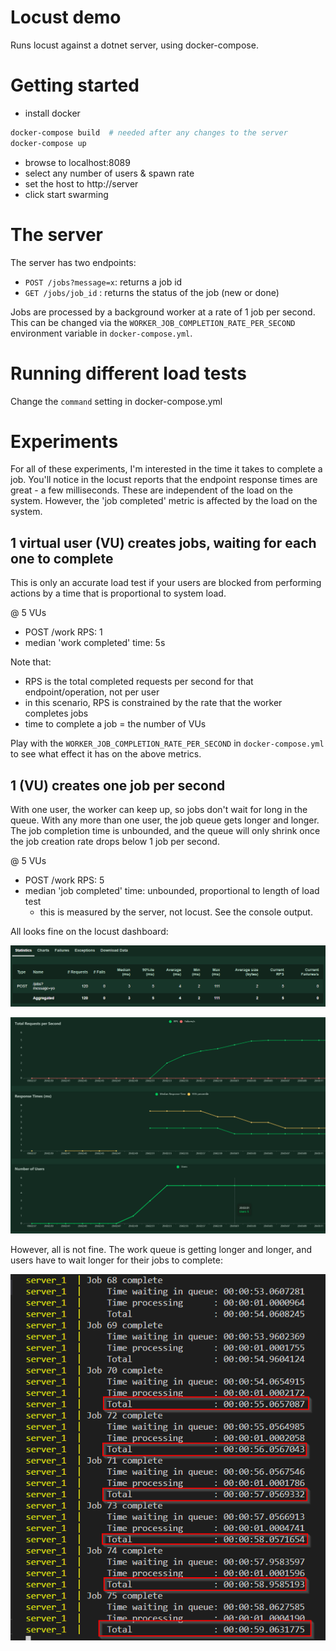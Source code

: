 # Locust demo

Runs locust against a dotnet server, using docker-compose.


# Getting started

- install docker

```sh
docker-compose build  # needed after any changes to the server
docker-compose up
```

- browse to localhost:8089
- select any number of users & spawn rate
- set the host to http://server
- click start swarming


# The server

The server has two endpoints:

- `POST /jobs?message=x`: returns a job id
- `GET /jobs/job_id`    : returns the status of the job (new or done)

Jobs are processed by a background worker at a rate of 1 job per second. This
can be changed via the `WORKER_JOB_COMPLETION_RATE_PER_SECOND` environment
variable in `docker-compose.yml`.


# Running different load tests

Change the `command` setting in docker-compose.yml


# Experiments

For all of these experiments, I'm interested in the time it takes to complete a
job. You'll notice in the locust reports that the endpoint response times are
great - a few milliseconds. These are independent of the load on the system.
However, the 'job completed' metric is affected by the load on the system.


## 1 virtual user (VU) creates jobs, waiting for each one to complete
This is only an accurate load test if your users are blocked from performing
actions by a time that is proportional to system load.

@ 5 VUs
- POST /work RPS: 1
- median 'work completed' time: 5s

Note that:
- RPS is the total completed requests per second for that endpoint/operation,
  not per user
- in this scenario, RPS is constrained by the rate that the worker completes
  jobs
- time to complete a job = the number of VUs

Play with the `WORKER_JOB_COMPLETION_RATE_PER_SECOND` in `docker-compose.yml`
to see what effect it has on the above metrics.


## 1 (VU) creates one job per second
With one user, the worker can keep up, so jobs don't wait for long in the queue.
With any more than one user, the job queue gets longer and longer. The job
completion time is unbounded, and the queue will only shrink once the job
creation rate drops below 1 job per second.

@ 5 VUs
- POST /work RPS: 5
- median 'job completed' time: unbounded, proportional to length of load test
    - this is measured by the server, not locust. See the console output.

All looks fine on the locust dashboard:

![](img/5rps_stats.png)

![](img/5rps_charts.png)

However, all is not fine. The work queue is getting longer and longer, and users
have to wait longer for their jobs to complete:

![](img/5rps_queue_backup.png)
